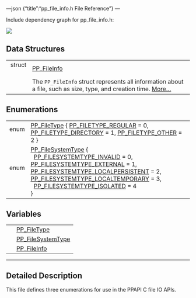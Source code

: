 —json {“title”:“pp\_file\_info.h File Reference”} —

Include dependency graph for pp\_file\_info.h:

![](/docs/native-client/pepper_beta/c/pp__file__info_8h__incl.png)

Data Structures
---------------

<table><tbody><tr class="odd"><td style="text-align: right;">struct  </td><td><a href="/docs/native-client/pepper_beta/c/struct_p_p___file_info/" class="el">PP_FileInfo</a></td></tr><tr class="even"><td style="text-align: right;"> </td><td>The <code>PP_FileInfo</code> struct represents all information about a file, such as size, type, and creation time. <a href="/docs/native-client/pepper_beta/c/struct_p_p___file_info#details">More…</a><br />
</td></tr></tbody></table>

Enumerations
------------

<table><tbody><tr class="odd"><td style="text-align: right;">enum  </td><td><a href="/docs/native-client/pepper_beta/c/group___enums#ga36f6dfbe9c1e98540c5247f790746427" class="el">PP_FileType</a> { <a href="/docs/native-client/pepper_beta/c/group___enums#gga36f6dfbe9c1e98540c5247f790746427acd0d93632365573bba7774b7fe0c62fd" class="el">PP_FILETYPE_REGULAR</a> = 0, <a href="/docs/native-client/pepper_beta/c/group___enums#gga36f6dfbe9c1e98540c5247f790746427a81b606e1444df5fb838a692f891fbde9" class="el">PP_FILETYPE_DIRECTORY</a> = 1, <a href="/docs/native-client/pepper_beta/c/group___enums#gga36f6dfbe9c1e98540c5247f790746427a9e3863ab973d8643dcc96708f55df880" class="el">PP_FILETYPE_OTHER</a> = 2 }</td></tr><tr class="even"><td style="text-align: right;">enum  </td><td><a href="/docs/native-client/pepper_beta/c/group___enums#ga87b353f2ec8935c9c3294daff612c145" class="el">PP_FileSystemType</a> {<br />
  <a href="/docs/native-client/pepper_beta/c/group___enums#gga87b353f2ec8935c9c3294daff612c145a48e7bd0df8bd086812085be972e963a0" class="el">PP_FILESYSTEMTYPE_INVALID</a> = 0, <a href="/docs/native-client/pepper_beta/c/group___enums#gga87b353f2ec8935c9c3294daff612c145aa21f18053ba5b3594a0b5373074742c2" class="el">PP_FILESYSTEMTYPE_EXTERNAL</a> = 1, <a href="/docs/native-client/pepper_beta/c/group___enums#gga87b353f2ec8935c9c3294daff612c145a4c51625a4c977d3fab0c4dd28127603c" class="el">PP_FILESYSTEMTYPE_LOCALPERSISTENT</a> = 2, <a href="/docs/native-client/pepper_beta/c/group___enums#gga87b353f2ec8935c9c3294daff612c145abefda8d47a5cd9b8918f012c34496ca9" class="el">PP_FILESYSTEMTYPE_LOCALTEMPORARY</a> = 3,<br />
  <a href="/docs/native-client/pepper_beta/c/group___enums#gga87b353f2ec8935c9c3294daff612c145aeceec88ea91ee70c499ff39119dd33b5" class="el">PP_FILESYSTEMTYPE_ISOLATED</a> = 4<br />
}</td></tr></tbody></table>

Variables
---------

<table><tbody><tr class="odd"><td style="text-align: right;"> </td><td><a href="/docs/native-client/pepper_beta/c/group___enums#ga36f6dfbe9c1e98540c5247f790746427" class="el">PP_FileType</a></td></tr><tr class="even"><td style="text-align: right;"> </td><td><a href="/docs/native-client/pepper_beta/c/group___enums#ga87b353f2ec8935c9c3294daff612c145" class="el">PP_FileSystemType</a></td></tr><tr class="odd"><td style="text-align: right;"> </td><td><a href="/docs/native-client/pepper_beta/c/group___structs#gad224cb61c5859f6655b274eff7328664" class="el">PP_FileInfo</a></td></tr></tbody></table>

------------------------------------------------------------------------

<span id="details" class="anchor" style="margin: 0;"></span>

Detailed Description
--------------------

This file defines three enumerations for use in the PPAPI C file IO APIs.
